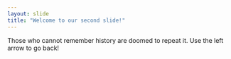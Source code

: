 ```yaml
---
layout: slide
title: "Welcome to our second slide!"
---
```

Those who cannot remember history are doomed to repeat it.
Use the left arrow to go back!

